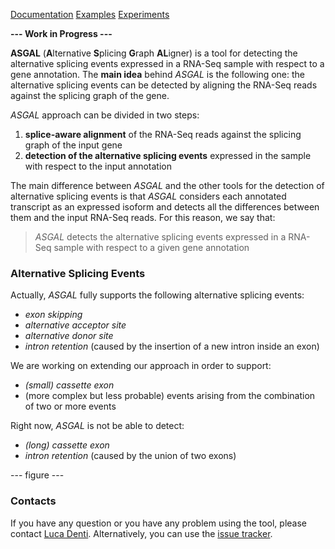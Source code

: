 [Documentation](documentation) [Examples](examples) [Experiments](experiments)

**--- Work in Progress ---**

**ASGAL** (**A**lternative **S**plicing **G**raph **AL**igner) is a
tool for detecting the alternative splicing events expressed in a
RNA-Seq sample with respect to a gene annotation. The **main idea**
behind _ASGAL_ is the following one: the alternative splicing events can
be detected by aligning the RNA-Seq reads against the splicing graph
of the gene.

_ASGAL_ approach can be divided in two steps:
1. **splice-aware alignment** of the RNA-Seq reads against the splicing
graph of the input gene
2. **detection of the alternative splicing events** expressed in the
sample with respect to the input annotation

The main difference between _ASGAL_ and the other tools for the
detection of alternative splicing events is that _ASGAL_ considers each
annotated transcript as an expressed isoform and detects all the
differences between them and the input RNA-Seq reads. For this reason,
we say that:
> _ASGAL_ detects the alternative splicing events expressed
> in a RNA-Seq sample with respect to a given gene annotation

### Alternative Splicing Events
Actually, _ASGAL_ fully supports the following alternative splicing
events:
* _exon skipping_
* _alternative acceptor site_
* _alternative donor site_
* _intron retention_ (caused by the insertion of a new intron inside an
exon)

We are working on extending our approach in order to support:
* _(small) cassette exon_
* (more complex but less probable) events arising from the combination
  of two or more events

Right now, _ASGAL_ is not be able to detect:
* _(long) cassette exon_
* _intron retention_ (caused by the union of two exons)

<!--  since it aligns the reads to the
splicing graph and it cannot align to the introns of the gene: -->
--- figure ---

<!--
### Citations
-->

### Contacts
If you have any question or you have any problem using the tool,
please contact [Luca
Denti](https://algolab.eu/people/luca-denti/). Alternatively, you can
use the [issue tracker](https://github.com/AlgoLab/galig/issues).

<!--
Given a gene annotation, the splicing graph is a graph where each
vertex is an exon and two vertices are linked if they are consecutive
in at least one transcript.
-->
